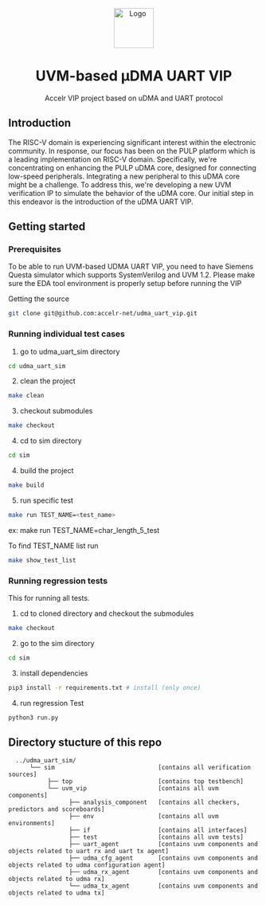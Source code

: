 <div align="center">
  <a href="https://accelr.lk/">
    <img src="https://avatars.githubusercontent.com/u/55974019?s=200&v=4" alt="Logo" width="80" height="80">
  </a>

<h1 align="center">UVM-based µDMA UART VIP</h1>

<p align="center">
   Accelr VIP project based on uDMA and UART protocol
    <br />
  </p>
</div>
</p>



## Introduction

The RISC-V domain is experiencing significant interest within the electronic community. In response, our focus has been on the PULP platform which is a leading implementation on RISC-V domain. Specifically, we're concentrating on enhancing the PULP uDMA core, designed for connecting low-speed peripherals. Integrating a new peripheral to this uDMA core might be a challenge. To address this, we're developing a new UVM verification IP to simulate the behavior of the uDMA core. Our initial step in this endeavor is the introduction of the uDMA UART VIP.

## Getting started
### Prerequisites
To be able to run UVM-based UDMA UART VIP, you need to have Siemens Questa simulator which supports SystemVerilog and UVM 1.2. Please make sure the EDA tool environment is properly setup before running the VIP

Getting the source
```bash
git clone git@github.com:accelr-net/udma_uart_vip.git
```
### Running individual test cases 
1. go to udma_uart_sim directory
```bash
cd udma_uart_sim 
```

2. clean the project
```bash
make clean
```
3. checkout submodules
```bash
make checkout
```
4. cd to sim directory
```bash
cd sim
```
4. build the project
```bash
make build
```

5. run specific test
```bash
make run TEST_NAME=<test_name>
```
ex: make run TEST_NAME=char_length_5_test

To find TEST_NAME list run
```bash
make show_test_list
```
### Running regression tests 
This for running all tests.
1. cd to cloned directory and checkout the submodules
```bash
make checkout
```
2. go to the sim directory

```bash
cd sim
```
3. install dependencies
```bash
pip3 install -r requirements.txt # install (only once)
```
4. run regression Test

```bash
python3 run.py
```


## Directory stucture of this repo

```
  ../udma_uart_sim/
      └── sim                             [contains all verification sources]
           ├── top                        [contains top testbench]
           └── uvm_vip                    [contains all uvm components]
                 ├── analysis_component   [contains all checkers, predictors and scoreboards]
                 ├── env                  [contains all uvm environments]
                 ├── if                   [contains all interfaces]
                 ├── test                 [contains all uvm tests]
                 ├── uart_agent           [contains uvm components and objects related to uart rx and uart tx agent]
                 ├── udma_cfg_agent       [contains uvm components and objects related to udma configuration agent]
                 ├── udma_rx_agent        [contains uvm components and objects related to udma rx]
                 └── udma_tx_agent        [contains uvm components and objects related to udma tx]
```